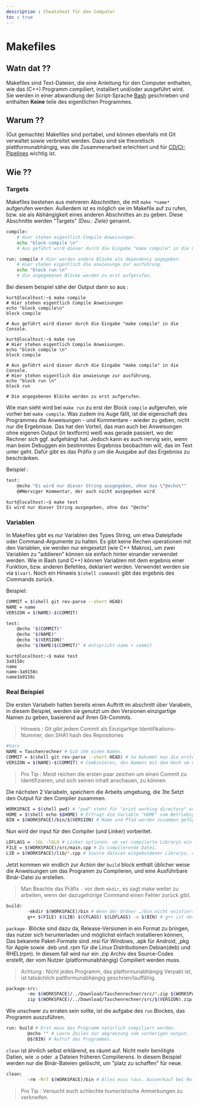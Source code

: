 ```yaml
---
description : Cheatsheat für den Computer
toc : true
---
```


# Makefiles

## Watn dat ??

Makefiles sind Text-Dateien, die eine Anleitung für den Computer enthalten, wie
das (C++) Programm compiliert, installiert und/oder ausgeführt wird. Sie werden in
einer abwandlung der Script-Sprache [Bash](bash.md) geschrieben und enthalten **Keine** teile des eigentlichen Programmes.

## Warum ??

(Gut gemachte) Makefiles sind portabel, und können ebenfalls mit Git verwaltet
sowie verbreitet werden. Dazu sind sie theoretisch plattformunabhängig, was die
Zusammenarbeit erleichtert und für [CD/CI-Pipelines](pipeline.md) wichtig ist.

## Wie ??

### Targets

Makefiles bestehen aus mehreren Abschnitten, die mit  `make *name*` aufgerufen
werden. Außerdem ist es möglich sie im Makefile auf zu rufen, bzw. sie als
Abhängigkeit eines anderen Abschnittes an zu geben. Diese Abschnitte werden "Targets"
*(Deu.: Ziele)* genannt.

```bash
compile:
    # Hier stehen eigentlich Compile Anweisungen.
    echo "block compile \n"
    # Aus geführt wird dieser durch die Eingabe "make compile" in die Console.

run: compile # Hier werden andere Blöcke als dependency angegeben
    # Hier stehen eigentlich die anwiesunge zur ausführung.
    echo "block run \n"
    # die angegebenen Blöcke werden zu erst aufgerufen.
```

Bei diesem beispiel sähe der Output dann so aus :

```terminal
kurt@localhost:~$ make compile
# Hier stehen eigentlich Compile Anweisungen
echo "block compile\n"     
block compile 

# Aus geführt wird dieser durch die Eingabe "make compile" in die Console.
```

```terminal
kurt@localhost:~$ make run
# Hier stehen eigentlich Compile Anweisungen.
echo "block compile \n"
block compile

# Aus geführt wird dieser durch die Eingabe "make compile" in die Console.
# Hier stehen eigentlich die anwiesunge zur ausführung.
echo "block run \n"
block run

# Die angegebenen Blöcke werden zu erst aufgerufen.  
```

Wie man sieht wird bei `make run` zu erst der Block `compile` aufgerufen, wie vorher bei `make compile`.
Was zudem ins Auge fällt, ist die eigenschaft des Programmes die Anweisungen -
und Kommentare - wieder zu geben, nicht nur die Ergebnisse. Das hat den Vorteil,
das man auch bei Anweisungen ohne eigenen Output (in textform) weiß was gerade
passiert, wo der Rechner sich ggf. aufgehängt hat. Jedoch kann es auch nervig
sein, wenn man beim Debuggen ein bestimmtes Ergebniss beobachten will, das im
Text unter geht. Dafür gibt es das Präfix `@` um die Ausgabe auf das Ergebniss zu
beschränken.  

Beispiel :

```bash
test:
    @echo "Es wird nur dieser String ausgegeben, ohne das \"@echo\""
    @#Nerviger Kommentar, der auch nicht ausgegeben wird

```

```terminal
kurt@localhost:~$ make test
Es wird nur dieser String ausgegeben, ohne das "@echo"
```

### Variablen

In Makefiles gibt es nur Variablen des Types String, um etwa Dateipfade oder
Command-Argumente zu halten. Es gibt keine Rechen operationen mit den Variablen,
sie werden nur eingesetzt (wie C++ Makros), um zwei Variablen zu "addieren"
können sie einfach hinter einander verwendet werden. Wie in Bash (und C++) können
Variablen mit dem ergebnis einer Funktion, bzw. anderen Befehles, deklariert
werden. Verwendet werden sie via `$(var)`. Noch ein Hinweis `$(shell command)`
gibt das ergebnis des Commands zurück.

Beispiel:

```bash
COMMIT = $(shell git rev-parse --short HEAD)
NAME = name
VERSION = $(NAME)-$(COMMIT)

test:
    @echo "$(COMMIT)"
    @echo "$(NAME)"
    @echo "$(VERSION)"
    @echo "$(NAME)$(COMMIT)" # entspricht name + commit
```

```terminal
kurt@localhost:~$ make test
3a9158c
name
name-3a9158c
name3a9158c 
```

### Real Beispiel

Die ersten Variabeln hatten bereits einen Auftritt im abschnitt über Varabeln, in
diesem Beispiel, werden sie genutzt um den Versionen einzigartige Namen zu geben,
basierend auf ihren Git-Commits.
> Hinweis : Git gibt jedem Commit als Einzigartige Identifikations-Nummer, den SHA1 hash des Repositories

```bash
#Vars
NAME = Taschenrechner # Gib ihm einen Namen.
COMMIT = $(shell git rev-parse --short HEAD) # So bekommt man die ersten 7 stellen des Hashes, des aktuellen Commits.
VERSION = $(NAME)-$(COMMIT) # Combinieren, des Namens mit dem Hash um eine Informative Versionsbezeichnung zu erzeugen.
```

> Pro Tip : Meist reichen die ersten paar zeichen um einen Commit zu identifizieren, und sich seinen inhalt anschauen, zu können.

Die nächsten 2 Variabeln, speichern die Arbeits umgebung, die 3te Setzt den Output für den Compiler zusammen.

```bash
WORKSPACE = $(shell pwd) # "pwd" steht für "print working directory" und gibt den vollständigen Pfad zum Ordner, aus welchem der Command ausgeführt wird, zurück.
HOME = $(shell echo $$HOME) # Erfragt die Variable "HOME" vom Betriebsystem, welche den Pfad des Ordners, der die Dateien, des eingeloggten Nutzers enthält.
BIN = $(WORKSPACE)/bin/$(VERSION) # Name und Pfad werden zusammen gefügt um eine valide Datei-Adresse zu erhalten.
```

Nun wird der input für den Compiler (und Linker) vorberitet.

```bash
LDFLAGS = -lGL -lGLU # Linker optionen, um vor compilerte Librarys ein zu binden. Hier OpenGL.
FILE = $(WORKSPACE)/src/main.cpp # Zu compilerende Datei.
LIB = $(WORKSPACE)/lib/*.cpp # Source dateien eingebundener Librarys, die nicht in Binär form vorliegen.
```

Jetzt kommen wir endlich zur *Action* der `build` block enthält üblicher weise die
Anweisungen um das Programm zu Compileren, und eine Ausführbare Binär-Datei zu
erstellen.

> Man Beachte das Präfix `-` vor dem `mkdir`, es sagt make weiter zu arbeiten, wenn der dazugehörige Command einen Fehler zurück gibt.

```bash
build:
        -mkdir $(WORKSPACE)/bin # Wenn der Ordner …/bin nicht existiert wird er erstellt.
        g++ $(FILE) $(LIB) $(CFLAGS) $(LDFLAGS) -o $(BIN) # g++ ist der Standard C++ copiler für Linux
```

`package-` Blöcke sind dazu da, Release-Versionen in ein Format zu bringen, das nutzer sich herunterladen und möglichst einfach installieren können, Das bekannte Paket-Formate sind .msi für Windows, .apk für Android, ,pkg für Apple sowie .deb und .rpm für die Linux Distributionen Debian(deb) und RHEL(rpm). In diesem fall wird nur ein .zip Archiv des Source-Codes erstellt, der vom Nutzer (platformunabhängig) Compiliert werden muss.

> Achtung : Nicht jedes Programm, das platformunabhängig Verpakt ist, ist tatsächlich paltformunabhängig geschrien/lauffähig.

```bash
package-src:
        -mv $(WORKSPACE)/../Download/Taschenrechner/src/*.zip $(WORKSPACE)/../Download/Taschenrechner/src/old/ # Verschiebe ggf. vorhandene vorangeganene Versionen.
        zip $(WORKSPACE)/../Download/Taschenrechner/src/$(VERSION).zip $(WORKSPACE)/* # ZZzzipp und zu.
```

Wie unschwer zu erraten sein sollte, ist die aufgabe des `run` Blockes, das Programm auszuführen.

```bash
run: build # Erst muss das Programm natürlich compiliert werden.
        @echo "" # Leere Zeilen zur abgrenzung vom vorherigen output.
        @$(BIN) # Aufruf des Programmes.
```

`clean` ist ähnlich selbst erklärend, es räumt auf. Nicht mehr benötigte Datien, wie .o oder .a Dateien früheren Compilierens. In diesem Beispiel werden nur die Binär-Bateien gelöscht, um "platz zu schaffen" für neue.

```bash
clean:
        -rm -Rrf $(WORKSPACE)/bin # Alles muss raus. Ausverkauf bei Roller.
```

> Pro Tip : Versucht euch schlechte humoristische Anmerkungen zu verkneifen.
